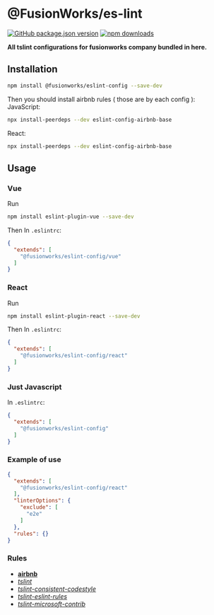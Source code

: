 # @FusionWorks/es-lint

[![GitHub package.json version](https://img.shields.io/github/package-json/v/FusionWorks/es-lint.svg?label=Version)](https://github.com/FusionWorks/es-lint) 
[![npm downloads](https://img.shields.io/npm/dm/@fusionworks/es-lint.svg)](https://npmjs.org/@fusionworks/eslint-config)
  
**All tslint configurations for fusionworks company bundled in here.**

## Installation

```sh
npm install @fusionworks/eslint-config --save-dev
```
Then you should install airbnb rules ( those are by each config ):  
JavaScript:  
```sh
npx install-peerdeps --dev eslint-config-airbnb-base
```
React:  
```sh
npx install-peerdeps --dev eslint-config-airbnb-base
```  

## Usage

### Vue
Run  
```sh
npm install eslint-plugin-vue --save-dev
```

Then In `.eslintrc`:

```json
{
  "extends": [
    "@fusionworks/eslint-config/vue"
  ]
}
```
### React
Run  
```sh
npm install eslint-plugin-react --save-dev
```

Then In `.eslintrc`:

```json
{
  "extends": [
    "@fusionworks/eslint-config/react"
  ]
}
```

### Just Javascript
In `.eslintrc`:

```json
{
  "extends": [
    "@fusionworks/eslint-config"
  ]
}
```
### Example of use
```json
{
  "extends": [
    "@fusionworks/eslint-config/react"
  ],
  "linterOptions": {
    "exclude": [
      "e2e"
    ]
  },
  "rules": {}
}
```


### Rules

* **[airbnb](https://www.npmjs.com/package/tslint-config-airbnb)**
* _[tslint](https://www.npmjs.com/package/tslint)_
* _[tslint-consistent-codestyle](https://www.npmjs.com/package/tslint-consistent-codestyle)_
* _[tslint-eslint-rules](https://www.npmjs.com/package/tslint-eslint-rules)_
* _[tslint-microsoft-contrib](https://www.npmjs.com/package/tslint-microsoft-contrib)_

